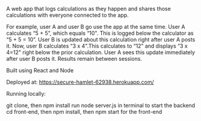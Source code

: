 A web app that logs calculations as they happen and shares those calculations with everyone connected to the app.  
  
For example, user A and user B go use the app at the same time. User A calculates “5 + 5”, which equals “10". This is logged below the calculator as “5 + 5 = 10”. User B is updated about this calculation right after user A posts it. Now, user B calculates “3 x 4".This calculates to “12” and displays “3 x 4=12" right below the prior calculation. User A sees this update immediately after user B posts it. Results remain between sessions.  

Built using React and Node

Deployed at:
https://secure-hamlet-62938.herokuapp.com/


Running locally:

git clone, then npm install
run node server.js in terminal to start the backend
cd front-end, then npm install, then npm start for the front-end
